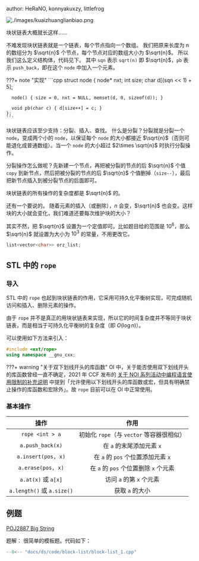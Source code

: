 author: HeRaNO, konnyakuxzy, littlefrog

![./images/kuaizhuanglianbiao.png](./images/kuaizhuanglianbiao.png "./images/kuaizhuanglianbiao.png")

块状链表大概就长这样……

不难发现块状链表就是一个链表，每个节点指向一个数组。
我们把原来长度为 n 的数组分为 $\sqrt{n}$ 个节点，每个节点对应的数组大小为 $\sqrt{n}$。
所以我们这么定义结构体，代码见下。
其中 `sqn` 表示 `sqrt(n)` 即 $\sqrt{n}$，`pb` 表示 `push_back`，即在这个 `node` 中加入一个元素。

???+ note "实现"
    ```cpp
    struct node {
      node* nxt;
      int size;
      char d[(sqn << 1) + 5];
    
      node() { size = 0, nxt = NULL, memset(d, 0, sizeof(d)); }
    
      void pb(char c) { d[size++] = c; }
    };
    ```

块状链表应该至少支持：分裂、插入、查找。
什么是分裂？分裂就是分裂一个 `node`，变成两个小的 `node`，以保证每个 `node` 的大小都接近 $\sqrt{n}$（否则可能退化成普通数组）。当一个 `node` 的大小超过 $2\times \sqrt{n}$ 时执行分裂操作。

分裂操作怎么做呢？先新建一个节点，再把被分裂的节点的后 $\sqrt{n}$ 个值 `copy` 到新节点，然后把被分裂的节点的后 $\sqrt{n}$ 个值删掉（`size--`），最后把新节点插入到被分裂节点的后面即可。

块状链表的所有操作的复杂度都是 $\sqrt{n}$ 的。

还有一个要说的。
随着元素的插入（或删除），$n$ 会变，$\sqrt{n}$ 也会变。这样块的大小就会变化，我们难道还要每次维护块的大小？

其实不然，把 $\sqrt{n}$ 设置为一个定值即可。比如题目给的范围是 $10^6$，那么 $\sqrt{n}$ 就设置为大小为 $10^3$ 的常量，不用更改它。

```cpp
list<vector<char>> orz_list;
```

## STL 中的 `rope`

### 导入

STL 中的 `rope` 也起到块状链表的作用，它采用可持久化平衡树实现，可完成随机访问和插入、删除元素的操作。

由于 `rope` 并不是真正的用块状链表来实现，所以它的时间复杂度并不等同于块状链表，而是相当于可持久化平衡树的复杂度（即 $O(\log n)$）。

可以使用如下方法来引入：

```cpp
#include <ext/rope>
using namespace __gnu_cxx;
```

???+ warning "关于双下划线开头的库函数"
    OI 中，关于能否使用双下划线开头的库函数曾经一直不确定，2021 年 CCF 发布的 [关于 NOI 系列活动中编程语言使用限制的补充说明](https://www.noi.cn/xw/2021-09-01/735729.shtml) 中提到「允许使用以下划线开头的库函数或宏，但具有明确禁止操作的库函数和宏除外」。故 `rope` 目前可以在 OI 中正常使用。

### 基本操作

|             操作            |               作用              |
| :-----------------------: | :---------------------------: |
|      `rope <int > a`      | 初始化 `rope`（与 `vector` 等容器很相似） |
|      `a.push_back(x)`     |       在 `a` 的末尾添加元素 `x`       |
|     `a.insert(pos, x)`    |   在 `a` 的 `pos` 个位置添加元素 `x`   |
|     `a.erase(pos, x)`     |  在 `a` 的 `pos` 个位置删除 `x` 个元素  |
|     `a.at(x)` 或 `a[x]`    |       访问 `a` 的第 `x` 个元素       |
| `a.length()` 或 `a.size()` |           获取 `a` 的大小          |

## 例题

[POJ2887 Big String](http://poj.org/problem?id=2887)

题解：
很简单的模板题。代码如下：

```cpp
--8<-- "docs/ds/code/block-list/block-list_1.cpp"
```
